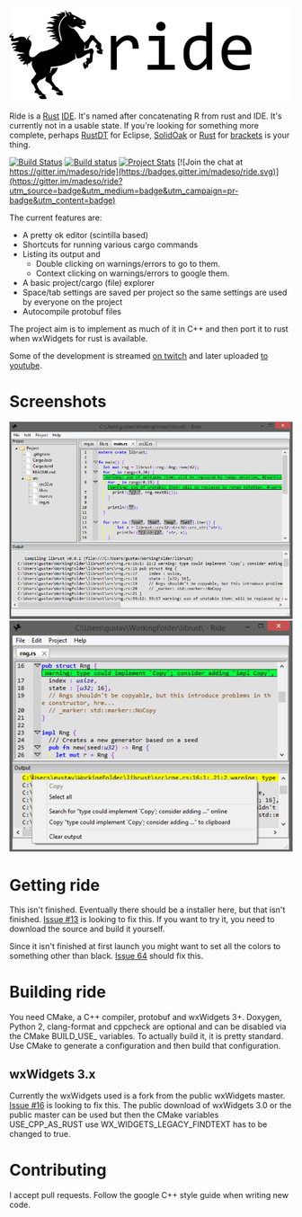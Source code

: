 ![screenshot](gfx/logo/256text.png)

Ride is a [Rust](http://www.rust-lang.org/) [IDE](https://en.wikipedia.org/wiki/Integrated_development_environment). It's named after concatenating R from rust and IDE. It's currently not in a usable state.
If you're looking for something more complete, perhaps [RustDT](http://rustdt.github.io/) for Eclipse, [SolidOak](https://github.com/oakes/SolidOak) or [Rust](https://github.com/rrandom/Brackets-Rust-IDE/) for [brackets](http://brackets.io/) is your thing.

[![Build Status](https://travis-ci.org/madeso/ride.svg)](https://travis-ci.org/madeso/ride)
[![Build status](https://ci.appveyor.com/api/projects/status/fhb9tsluc2wwqg67/branch/master?svg=true)](https://ci.appveyor.com/project/madeso/ride/branch/master)
[![Project Stats](https://www.openhub.net/p/ride/widgets/project_thin_badge?format=gif&ref=Thin+badge)](https://www.openhub.net/p/ride)
[![Join the chat at https://gitter.im/madeso/ride](https://badges.gitter.im/madeso/ride.svg)](https://gitter.im/madeso/ride?utm_source=badge&utm_medium=badge&utm_campaign=pr-badge&utm_content=badge)

The current features are:

* A pretty ok editor (scintilla based)
* Shortcuts for running various cargo commands
* Listing its output and
	- Double clicking on warnings/errors to go to them.
	- Context clicking on warnings/errors to google them.
* A basic project/cargo (file) explorer
* Space/tab settings are saved per project so the same settings are used by everyone on the project
* Autocompile protobuf files

The project aim is to implement as much of it in C++ and then port it to rust when wxWidgets for rust is available.

Some of the development is streamed [on twitch](http://www.twitch.tv/imadesome) and later uploaded [to youtube](https://www.youtube.com/playlist?list=PLLZf3o2GDQ_hHiXd_xqL_ShzGcU44WMi3).

# Screenshots
![screenshot](gfx/screenshots/3.png)
![screenshot](gfx/screenshots/2.png)

# Getting ride
This isn't finished. Eventually there should be a installer here, but that isn't finished. [Issue #13](https://github.com/madeso/ride/issues/13) is looking to fix this. If you want to try it, you need to download the source and build it yourself.

Since it isn't finished at first launch you might want to set all the colors to something other than black. [Issue 64](https://github.com/madeso/ride/issues/64) should fix this.

# Building ride
You need CMake, a C++ compiler, protobuf and wxWidgets 3+. Doxygen, Python 2, clang-format and cppcheck are optional and can be disabled via the CMake BUILD_USE_ variables. To actually build it, it is pretty standard. Use CMake to generate a configuration and then build that configuration.

## wxWidgets 3.x
Currently the wxWidgets used is a fork from the public wxWidgets master. [Issue #16](https://github.com/madeso/ride/issues/16) is looking to fix this. The public download of wxWidgets 3.0 or the public master can be used but then the CMake variables USE_CPP_AS_RUST use WX_WIDGETS_LEGACY_FINDTEXT has to be changed to true.

# Contributing
I accept pull requests. Follow the google C++ style guide when writing new code.

